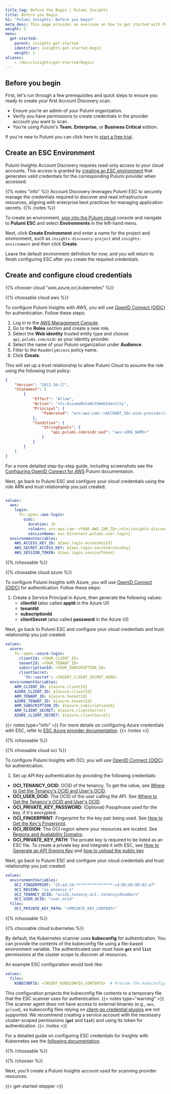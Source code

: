 ```yaml
---
title_tag: Before You Begin | Pulumi Insights
title: Before you begin
h1: "Pulumi Insights: Before you begin"
meta_desc: This page provides an overview on how to get started with Pulumi Insights Accounts.
weight: 2
menu:
  get-started:
    parent: insights-get-started
    identifier: insights-get-started-begin
    weight: 2
aliases:
    - /docs/insights/get-started/begin/
---
```


## Before you begin

First, let's run through a few prerequisites and quick steps to ensure you ready to create your first Account Discovery scan.

- Ensure you’re an admin of your Pulumi organization.
- Verify you have permissions to create credentials in the provider account you want to scan.
- You're using Pulumi's **Team**, **Enterprise**, or **Business Critical** edition.

If you're new to Pulumi you can click here to [start a free trial](https://app.pulumi.com/?create-organization).

## Create an ESC Environment

Pulumi Insights Account Discovery requires read-only access to your cloud accounts. This access is granted by [creating an ESC environment](/docs/esc/get-started/create-environment/) that generates valid credentials for the corresponding Pulumi provider when accessed.

{{% notes "info" %}}
Account Discovery leverages Pulumi ESC to securely manage the credentials required to discover and read infrastructure resources, aligning with enterprise best practices for managing application secrets.
{{% /notes %}}

To create an environment, [sign into the Pulumi cloud](https://app.pulumi.com/) console and navigate to **Pulumi ESC** and select **Environments** in the left-hand menu.

Next, click **Create Environment** and enter a name for the project and environment, such as `insights-discovery-project` and `insights-environment` and then click **Create**.

Leave the default environment definition for now, and you will return to finish configuring ESC after you create the required credentials.

## Create and configure cloud credentials

<!-- TODO: get oracle cloud chooser working -->

{{% chooser cloud "aws,azure,oci,kubernetes" %}}

{{% choosable cloud aws %}}

To configure Pulumi Insights with AWS, you will use [OpenID Connect (OIDC)](/docs/pulumi-cloud/access-management/oidc/) for authentication. Follow these steps:

1. Log in to the [AWS Management Console](https://console.aws.amazon.com/iam/).
2. Go to the **Roles** section and create a new role.
3. Select the **Web identity** trusted entity type and choose `api.pulumi.com/oidc` as your identity provider.
4. Select the name of your Pulumi organization under **Audience**.
5. Filter to the `ReadOnlyAccess` policy name.
6. Click **Create**.

This will set up a trust relationship to allow Pulumi Cloud to assume the role using the following trust policy:

```json
{
    "Version": "2012-10-17",
    "Statement": [
        {
            "Effect": "Allow",
            "Action": "sts:AssumeRoleWithWebIdentity",
            "Principal": {
                "Federated": "arn:aws:iam::<ACCOUNT_ID>:oidc-provider/api.pulumi.com/oidc"
            },
            "Condition": {
                "StringEquals": {
                    "api.pulumi.com/oidc:aud": "aws:<ORG_NAME>"
                }
            }
        }
    ]
}
```

For a more detailed step-by-step guide, including screenshots see the [Configuring OpenID Connect for AWS](/docs/esc/environments/configuring-oidc/aws/) Pulumi documentation.

Next, go back to Pulumi ESC and configure your cloud credentials using the role ARN and trust relationship you just created:

```yaml

values:
  aws:
    login:
      fn::open::aws-login:
        oidc:
          duration: 1h
          roleArn: arn:aws:iam::<YOUR_AWS_IAM_ID>:role/insights-discovery-1
          sessionName: esc-${context.pulumi.user.login}
  environmentVariables:
    AWS_ACCESS_KEY_ID: ${aws.login.accessKeyId}
    AWS_SECRET_ACCESS_KEY: ${aws.login.secretAccessKey}
    AWS_SESSION_TOKEN: ${aws.login.sessionToken}
```

{{% /choosable %}}

{{% choosable cloud azure %}}

To configure Pulumi Insights with Azure, you will use [OpenID Connect (OIDC)](/docs/pulumi-cloud/access-management/oidc/) for authentication. Follow these steps:

1. Create a Service Principal in Azure, then generate the following values:
   - **clientId** (also called **appId** in the Azure UI)
   - **tenantId**
   - **subscriptionId**
   - **clientSecret** (also called **password** in the Azure UI)

Next, go back to Pulumi ESC and configure your cloud credentials and trust relationship you just created:

```yaml
values:
  azure:
    fn::open::azure-login:
      clientId: <YOUR_CLIENT_ID>
      tenantId: <YOUR_TENANT_ID>
      subscriptionId: <YOUR_SUBSCRIPTION_ID>
      clientSecret:
        'fn::secret': <INSERT_CLIENT_SECRET_HERE>
  environmentVariables:
    ARM_CLIENT_ID: ${azure.clientId}
    AZURE_CLIENT_ID: ${azure.clientId}
    ARM_TENANT_ID: ${azure.tenantId}
    AZURE_TENANT_ID: ${azure.tenantId}
    ARM_SUBSCRIPTION_ID: ${azure.subscriptionId}
    ARM_CLIENT_SECRET: ${azure.clientSecret}
    AZURE_CLIENT_SECRET: ${azure.clientSecret}
```

{{< notes type="info" >}}
  For more details on configuring Azure credentials with ESC, refer to [ESC Azure provider documentation](/docs/esc/environments/configuring-oidc/azure/).
{{< /notes >}}

{{% /choosable %}}

{{% choosable cloud oci %}}

To configure Pulumi Insights with OCI, you will use [OpenID Connect (OIDC)](/docs/pulumi-cloud/access-management/oidc/) for authentication.

1. Set up API Key authentication by providing the following credentials:

- **OCI_TENANCY_OCID**: OCID of the tenancy. To get the value, see [Where to Get the Tenancy's OCID and User's OCID](https://docs.oracle.com/iaas/Content/API/Concepts/apisigningkey.htm#five).
- **OCI_USER_OCID**: The OCID of the user calling the API. See [Where to Get the Tenancy's OCID and User's OCID](https://docs.oracle.com/iaas/Content/API/Concepts/apisigningkey.htm#five).
- **OCI_PRIVATE_KEY_PASSWORD**: (Optional) Passphrase used for the key, if it's encrypted.
- **OCI_FINGERPRINT**: Fingerprint for the key pair being used. See [How to Get the Key's Fingerprint](https://docs.oracle.com/iaas/Content/API/Concepts/apisigningkey.htm#four).
- **OCI_REGION**: The OCI region where your resources are located. See [Regions and Availability Domains](https://docs.oracle.com/iaas/Content/General/Concepts/regions.htm).
- **OCI_PRIVATE_KEY_PATH**: The private key is required to be listed as an ESC file. To create a private key and integrate it with ESC, see [How to Generate an API Signing Key](https://docs.oracle.com/iaas/Content/API/Concepts/apisigningkey.htm#two) and [how to upload the public key](https://docs.oracle.com/iaas/Content/API/Concepts/apisigningkey.htm#three)

Next, go back to Pulumi ESC and configure your cloud credentials and trust relationship you just created:

```yaml
values:
  environmentVariables:
    OCI_FINGERPRINT: "25:ad:34:****************:cd:05:05:08:02:a7"
    OCI_REGION: "us-phoenix-1"
    OCI_TENANCY_OCID: "ocid1.tenancy.oc1..tenancyidnumbers"
    OCI_USER_OCID: "user_ocid"
  files:
    OCI_PRIVATE_KEY_PATH: "<PRIVATE_KEY_CONTENT>"
```

{{% /choosable %}}

{{% choosable cloud kubernetes %}}

By default, the Kubernetes scanner uses **kubeconfig** for authentication. You can provide the contents of the kubeconfig file using a file-based environment variable. The authenticated user must have **`get`** and **`list`** permissions at the cluster scope to discover all resources.

An example ESC configuration would look like:

```yaml
values:
  files:
    KUBECONFIG: <INSERT_KUBECONFIG_CONTENTS>  # Provide the kubeconfig contents here
```

This configuration projects the kubeconfig file contents to a temporary file that the ESC scanner uses for authentication.
{{< notes type="warning" >}}
  The scanner agent does not have access to external binaries (e.g., `aws`, `gcloud`), so kubeconfig files relying on [client-go credential plugins](https://kubernetes.io/docs/reference/access-authn-authz/authentication/#client-go-credential-plugins) are not supported. We recommend creating a service account with the necessary cluster-scoped permissions (**`get`** and **`list`**) and using its token for authentication.
{{< /notes >}}

For a detailed guide on configuring ESC credentials for Insights with Kubernetes see the [following documentation](/docs/insights/accounts/#kubernetes-k8s).

{{% /choosable %}}

{{% /chooser %}}

Next, you'll create a Pulumi Insights account used for scanning provider resources.

{{< get-started-stepper >}}
